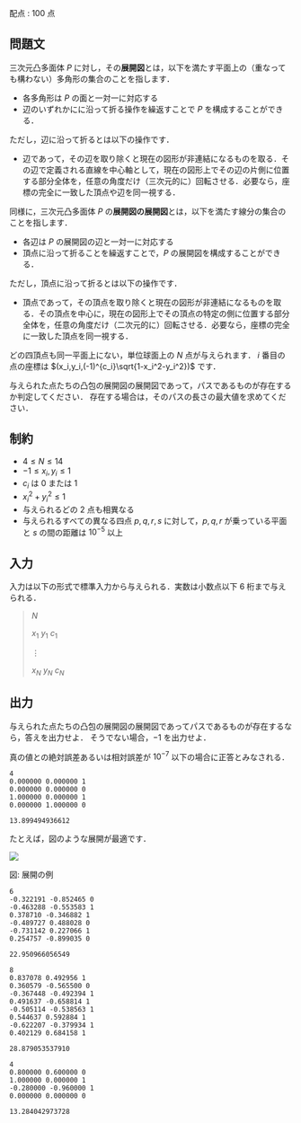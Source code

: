 配点 : $100$ 点

## 問題文

三次元凸多面体 $P$ に対し，その**展開図**とは，以下を満たす平面上の（重なっても構わない）多角形の集合のことを指します．

- 各多角形は $P$ の面と一対一に対応する
- 辺のいずれかにに沿って折る操作を繰返すことで $P$ を構成することができる．

ただし，辺に沿って折るとは以下の操作です．

- 辺であって，その辺を取り除くと現在の図形が非連結になるものを取る．その辺で定義される直線を中心軸として，現在の図形上でその辺の片側に位置する部分全体を，任意の角度だけ（三次元的に）回転させる．必要なら，座標の完全に一致した頂点や辺を同一視する．

同様に，三次元凸多面体 $P$ の**展開図の展開図**とは，以下を満たす線分の集合のことを指します．

- 各辺は $P$ の展開図の辺と一対一に対応する
- 頂点に沿って折ることを繰返すことで，$P$ の展開図を構成することができる．

ただし，頂点に沿って折るとは以下の操作です．

- 頂点であって，その頂点を取り除くと現在の図形が非連結になるものを取る．その頂点を中心に，現在の図形上でその頂点の特定の側に位置する部分全体を，任意の角度だけ（二次元的に）回転させる．必要なら，座標の完全に一致した頂点を同一視する．

どの四頂点も同一平面上にない，単位球面上の $N$ 点が与えられます．
$i$ 番目の点の座標は $(x_i,y_i,(-1)^{c_i}\sqrt{1-x_i^2-y_i^2})$ です．

与えられた点たちの凸包の展開図の展開図であって，パスであるものが存在するか判定してください．
存在する場合は，そのパスの長さの最大値を求めてください．

## 制約

- $4 \leq N \leq 14$
- $-1\leq x_i,y_i\leq 1$
- $c_i$ は $0$ または $1$
- $x_i^2+y_i^2\leq 1$
- 与えられるどの $2$ 点も相異なる
- 与えられるすべての異なる四点 $p,q,r,s$ に対して，$p,q,r$ が乗っている平面と $s$ の間の距離は $10^{-5}$ 以上

## 入力

入力は以下の形式で標準入力から与えられる．実数は小数点以下 $6$ 桁まで与えられる．

> $N$
> 
> $x_1$ $y_1$ $c_1$
> 
> $\vdots$
> 
> $x_N$ $y_N$ $c_N$

## 出力

与えられた点たちの凸包の展開図の展開図であってパスであるものが存在するなら，答えを出力せよ．
そうでない場合，$-1$ を出力せよ．

真の値との絶対誤差あるいは相対誤差が $10^{-7}$ 以下の場合に正答とみなされる．

```input1
4
0.000000 0.000000 1
0.000000 0.000000 0
1.000000 0.000000 1
0.000000 1.000000 0
```

```output1
13.899494936612
```

たとえば，図のような展開が最適です．

![](https://img.atcoder.jp/DEGwer2023/G_zu.png)

図: 展開の例

```input2
6
-0.322191 -0.852465 0
-0.463288 -0.553583 1
0.378710 -0.346882 1
-0.489727 0.488028 0
-0.731142 0.227066 1
0.254757 -0.899035 0
```

```output2
22.950966056549
```

```input3
8
0.837078 0.492956 1
0.360579 -0.565500 0
-0.367448 -0.492394 1
0.491637 -0.658814 1
-0.505114 -0.538563 1
0.544637 0.592884 1
-0.622207 -0.379934 1
0.402129 0.684158 1
```

```output3
28.879053537910
```

```input4
4
0.800000 0.600000 0
1.000000 0.000000 1
-0.280000 -0.960000 1
0.000000 0.000000 0
```

```output4
13.284042973728
```